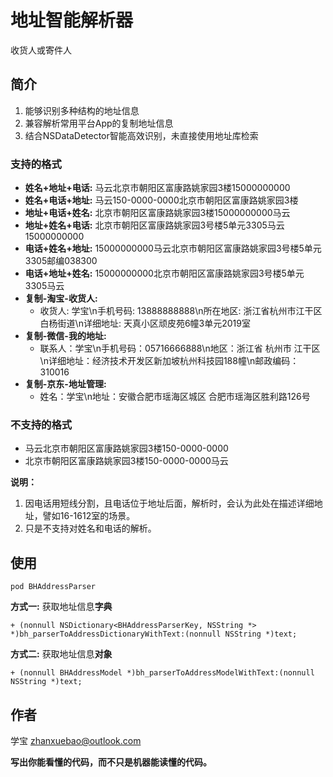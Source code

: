 # 地址智能解析器
收货人或寄件人


## 简介
 1. 能够识别多种结构的地址信息
 2. 兼容解析常用平台App的复制地址信息
 3. 结合NSDataDetector智能高效识别，未直接使用地址库检索
 
### 支持的格式

* **姓名+地址+电话:** 马云北京市朝阳区富康路姚家园3楼15000000000
* **姓名+电话+地址:** 马云150-0000-0000北京市朝阳区富康路姚家园3楼
* **地址+电话+姓名:** 北京市朝阳区富康路姚家园3楼15000000000马云
* **地址+姓名+电话:** 北京市朝阳区富康路姚家园3号楼5单元3305马云15000000000
* **电话+姓名+地址:** 15000000000马云北京市朝阳区富康路姚家园3号楼5单元3305邮编038300
* **电话+地址+姓名:** 15000000000北京市朝阳区富康路姚家园3号楼5单元3305马云
* **复制-淘宝-收货人:**            
    * 收货人: 学宝\n手机号码: 13888888888\n所在地区: 浙江省杭州市江干区白杨街道\n详细地址: 天真小区顽皮苑6幢3单元2019室
* **复制-微信-我的地址:**
    * 联系人：学宝\n手机号码：05716666888\n地区：浙江省 杭州市 江干区\n详细地址：经济技术开发区新加坡杭州科技园188幢\n邮政编码：310016
* **复制-京东-地址管理:**
    * 姓名：学宝\n地址：安徽合肥市瑶海区城区 合肥市瑶海区胜利路126号


### 不支持的格式

* 马云北京市朝阳区富康路姚家园3楼150-0000-0000
* 北京市朝阳区富康路姚家园3楼150-0000-0000马云

**说明：**
1. 因电话用短线分割，且电话位于地址后面，解析时，会认为此处在描述详细地址，譬如16-1612室的场景。
2. 只是不支持对姓名和电话的解析。

    
## 使用
 
 ```
 pod BHAddressParser
 ```
 
**方式一:** 获取地址信息**字典**
 
 ```
 + (nonnull NSDictionary<BHAddressParserKey, NSString *> *)bh_parserToAddressDictionaryWithText:(nonnull NSString *)text;

 ```
 
**方式二:** 获取地址信息**对象**

```
+ (nonnull BHAddressModel *)bh_parserToAddressModelWithText:(nonnull NSString *)text;
``` 
 

## 作者
学宝  zhanxuebao@outlook.com


**写出你能看懂的代码，而不只是机器能读懂的代码。**


